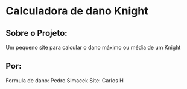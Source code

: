 # Calculadora de dano Knight


## Sobre o Projeto:

Um pequeno site para calcular o dano máximo ou média de um Knight


## Por:
Formula de dano: Pedro Simacek
Site: Carlos H